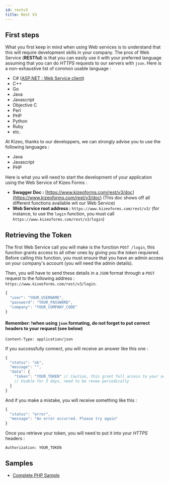 ```yaml
---
id: restv3
title: Rest V3
---
```


## First steps

What you first keep in mind when using Web services is to understand that this will require development skills in your company. The pros of Web Service (**RESTful**) is that you can easily use it with your preferred language assuming that you can do _HTTPS_ requests to our servers with `json`. Here is a non-exhaustive list of common usable language :

-   C# (<a href="http://www.asp.net/web-api/overview/advanced/calling-a-web-api-from-a-net-client" target="_blank">ASP.NET : Web Service client</a>)
-   C++
-   Go
-   Java
-   Javascript
-   Objective C
-   Perl
-   PHP
-   Python
-   Ruby
-   etc.

At Kizeo, thanks to our developpers, we can strongly advise you to use the following languages :

-   Java
-   Javascript
-   PHP

Here is what you will need to start the development of your application using the Web Service of Kizeo Forms :

-   **Swagger Doc :** [https://www.kizeoforms.com/rest/v3/doc](https://www.kizeoforms.com/rest/v3/doc) (This doc shows off all different functions available wit our Web Service)
-   **Web Service root address :** `https://www.kizeoforms.com/rest/v3/` (for instance, to use the `login` function, you must call `https://www.kizeoforms.com/rest/v3/login`)

## Retrieving the Token

The first Web Service call you will make is the function `POST /login`, this function grants access to all other ones by giving you the _token_ requiered. Before calling this function, you must ensure that you have an admin access on your company's account (you will need the admin details).

Then, you will have to send these details in a `JSON` format through a `POST` request to the following address : `https://www.kizeoforms.com/rest/v3/login`.

```javascript
{
  "user": "YOUR_USERNAME",
  "password": "YOUR_PASSWORD",
  "company": "YOUR_COMPANY_CODE"
}
```

#### Remember: !when using `json` formating, do not forget to put correct headers to your request (see below)

```
Content-Type: application/json
```

If you successfully connect, you will receive an answer like this one :

```javascript
{
  "status": "ok",
  "message": "",
  "data": {
    "token": "YOUR_TOKEN" // Caution, this grant full access to your account for 3 days. Keep it secret.
    // Usable for 3 days, need to be renew periodically
  }
}
```

And if you make a mistake, you will receive something like this :

```javascript
{
  "status": "error",
  "message": "An error occurred. Please try again"
}
```

Once you retrieve your token, you will need to put it into your _HTTPS_ headers :

```
Authorization: YOUR_TOKEN
```

## Samples

-   [Complete PHP Sample](rest-getting-started-sample-php.md)
